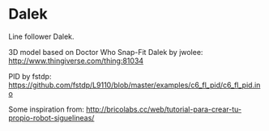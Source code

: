 Dalek
=====

Line follower Dalek.

3D model based on Doctor Who Snap-Fit Dalek by jwolee:
http://www.thingiverse.com/thing:81034

PID by fstdp:
https://github.com/fstdp/L9110/blob/master/examples/c6_fl_pid/c6_fl_pid.ino

Some inspiration from:
http://bricolabs.cc/web/tutorial-para-crear-tu-propio-robot-siguelineas/
